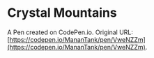 # Crystal Mountains

A Pen created on CodePen.io. Original URL: [https://codepen.io/MananTank/pen/VweNZZm](https://codepen.io/MananTank/pen/VweNZZm).


